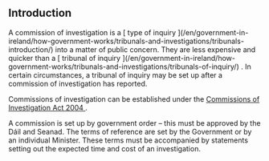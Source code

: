 ##  Introduction

A commission of investigation is a [ type of inquiry ](/en/government-in-
ireland/how-government-works/tribunals-and-investigations/tribunals-
introduction/) into a matter of public concern. They are less expensive and
quicker than a [ tribunal of inquiry ](/en/government-in-ireland/how-
government-works/tribunals-and-investigations/tribunals-of-inquiry/) . In
certain circumstances, a tribunal of inquiry may be set up after a commission
of investigation has reported.

Commissions of investigation can be established under the [ Commissions of
Investigation Act 2004
](http://www.irishstatutebook.ie/2004/en/act/pub/0023/index.html) .

A commission is set up by government order – this must be approved by the Dáil
and Seanad. The terms of reference are set by the Government or by an
individual Minister. These terms must be accompanied by statements setting out
the expected time and cost of an investigation.
